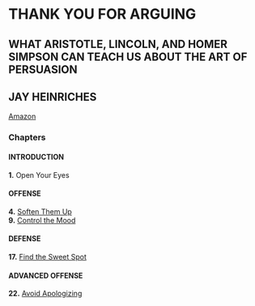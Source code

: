 # THANK YOU FOR ARGUING 
## WHAT ARISTOTLE, LINCOLN, AND HOMER SIMPSON CAN TEACH US ABOUT THE ART OF PERSUASION 
## JAY HEINRICHES 
[Amazon](https://www.amazon.com/Thank-You-Arguing-Revised-Updated/dp/0385347758/ref=sr_1_1?ie=UTF8&qid=1488659508&sr=8-1&keywords=THANK+YOU+for+arguing) 
  
### Chapters  
#### INTRODUCTION  
**1.** Open Your Eyes  

#### OFFENSE  
**4.** [Soften Them Up](chapter_4.md)  
**9.** [Control the Mood](chapter_9.md)  

#### DEFENSE  
**17.** [Find the Sweet Spot](chapter_17.md)  

#### ADVANCED OFFENSE  
**22.** [Avoid Apologizing](chapter_22.md)
